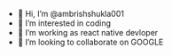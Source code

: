 - 👋 Hi, I’m @ambrishshukla001
- 👀 I’m interested in coding
- 🌱 I’m working as react native devloper
- 💞️ I’m looking to collaborate on GOOGLE


<!---
ambrishshukla001/ambrishshukla001 is a ✨ special ✨ repository because its `README.md` (this file) appears on your GitHub profile.
You can click the Preview link to take a look at your changes.
--->
